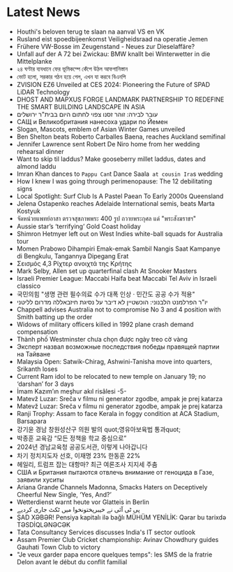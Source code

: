 # Latest News
-  Houthi's beloven terug te slaan na aanval VS en VK
-  Rusland eist spoedbijeenkomst Veiligheidsraad na operatie Jemen
-  Frühere VW-Bosse im Zeugenstand - Neues zur Dieselaffäre?
-  Unfall auf der A 72 bei Zwickau: BMW knallt bei Winterwetter in die Mittelplanke
-  ২৪ ঘণ্টার ব্যবধানে ফের ভূমিকম্পে কেঁপে উঠল আফগানিস্তান
-  ভোট হলো, সরকার গঠন হয়ে গেল, এখন যা করবে বিএনপি
-  ZVISION EZ6 Unveiled at CES 2024: Pioneering the Future of SPAD LiDAR Technology
-  DHOST AND MAPXUS FORGE LANDMARK PARTNERSHIP TO REDEFINE THE SMART BUILDING LANDSCAPE IN ASIA
-  עובר לבירה: זוהר זסנו צפוי לחתום היום בבית"ר ירושלים
-  САЩ и Великобритания нанесоха удари по Йемен
-  Slogan, Mascots, emblem of Asian Winter Games unveiled
-  Ben Shelton beats Roberto Carballes Baena, reaches Auckland semifinal
-  Jennifer Lawrence sent Robert De Niro home from her wedding rehearsal dinner
-  Want to skip til laddus? Make gooseberry millet laddus, dates and almond laddu
-  Imran Khan dances to `Pappu Can`t Dance Saala` at cousin Ira`s wedding
-  How I knew I was going through perimenopause: The 12 debilitating signs
-  Local Spotlight: Surf Club Is A Pastel Paean To Early 2000s Queensland
-  Jelena Ostapenko reaches Adelaide International semis, beats Marta Kostyuk
-  จัดหน่วยแพทย์อาสา ตรวจสุขภาพพระ 400 รูป ถวายพระกุศล แด่ "พระสังฆราชฯ"
-  Aussie star’s ‘terrifying’ Gold Coast holiday
-  Shimron Hetmyer left out on West Indies white-ball squads for Australia tour
-  Momen Prabowo Dihampiri Emak-emak Sambil Nangis Saat Kampanye di Bengkulu, Tangannya Dipegang Erat
-  Σεισμός 4,3 Ρίχτερ ανοιχτά της Κρήτης
-  Mark Selby, Allen set up quarterfinal clash At Snooker Masters
-  Israeli Premier League: Maccabi Haifa beat Maccabi Tel Aviv in Israeli classico
-  국민의힘 "생명 관련 필수의료 수가 대폭 인상 · 민간도 공공 수가 적용"
-  יו"ר הפרלמנט הלבנוני: הוכשטיין לא דיבר על נסיגת חיזבאללה מדרום לליטני
-  Chappell advises Australia not to compromise No 3 and 4 position with Smith batting up the order
-  Widows of military officers killed in 1992 plane crash demand compensation
-  Thành phố Westminster chưa chọn được ngày treo cờ vàng
-  Эксперт назвал возможные последствия победы правящей партии на Тайване
-  Malaysia Open: Satwik-Chirag, Ashwini-Tanisha move into quarters, Srikanth loses
-  Current Ram idol to be relocated to new temple on January 19; no ‘darshan’ for 3 days
-  İmam Kazım’ın meşhur akıl risâlesi -5-
-  Matevž Luzar: Sreča v filmu ni generator zgodbe, ampak je prej katarza
-  Matevž Luzar: Sreča v filmu ni generator zgodbe, ampak je prej katarza
-  Ranji Trophy: Assam to face Kerala in foggy condition at ACA Stadium, Barsapara
-  강기윤 경남 창원성산구 의원 발의 quot;영유아보육법 통과quot;
-  박종훈 교육감 “모든 정책을 학교 중심으로”
-  2024년 경남교육청 공공도서관, 이렇게 나아갑니다
-  차기 정치지도자 선호, 이재명 23% 한동훈 22%
-  헤일리, 트럼프 잡는 대항마? 최근 여론조사 지지세 주춤
-  США и Британия пытаются отвлечь внимание от геноцида в Газе, заявили хуситы
-  Ariana Grande Channels Madonna, Smacks Haters on Deceptively Cheerful New Single, ‘Yes, And?’
-  Wetterdienst warnt heute vor Glatteis in Berlin
-  پی ٹی آئی نے خیبرپختونخوا میں ٹکٹ جاری کردیے
-  ŞAD XƏBƏR! Pensiya kapitalı ilə bağlı MÜHÜM YENİLİK: Qərar bu tarixdə TƏSDİQLƏNƏCƏK
-  Tata Consultancy Services discusses India's IT sector outlook
-  Assam Premier Club Cricket championship: Avinav Chowdhury guides Gauhati Town Club to victory
-  "Je veux garder papa encore quelques temps": les SMS de la fratrie Delon avant le début du conflit familial
